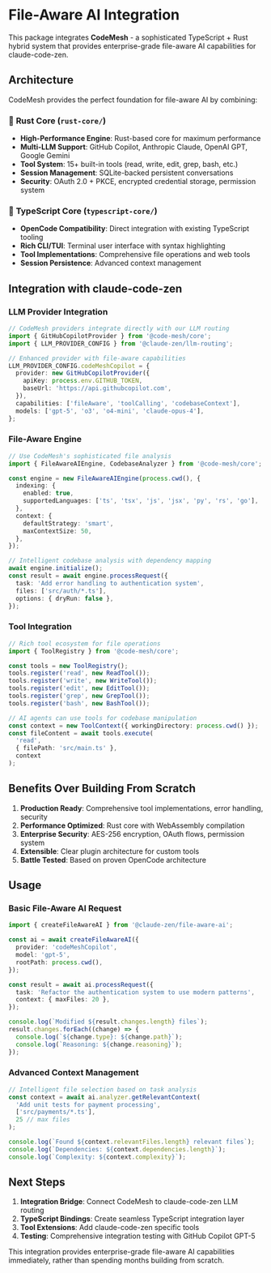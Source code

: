 # File-Aware AI Integration

This package integrates **CodeMesh** - a sophisticated TypeScript + Rust hybrid system that provides enterprise-grade file-aware AI capabilities for claude-code-zen.

## Architecture

CodeMesh provides the perfect foundation for file-aware AI by combining:

### 🦀 **Rust Core** (`rust-core/`)

- **High-Performance Engine**: Rust-based core for maximum performance
- **Multi-LLM Support**: GitHub Copilot, Anthropic Claude, OpenAI GPT, Google Gemini
- **Tool System**: 15+ built-in tools (read, write, edit, grep, bash, etc.)
- **Session Management**: SQLite-backed persistent conversations
- **Security**: OAuth 2.0 + PKCE, encrypted credential storage, permission system

### 🔧 **TypeScript Core** (`typescript-core/`)

- **OpenCode Compatibility**: Direct integration with existing TypeScript tooling
- **Rich CLI/TUI**: Terminal user interface with syntax highlighting
- **Tool Implementations**: Comprehensive file operations and web tools
- **Session Persistence**: Advanced context management

## Integration with claude-code-zen

### LLM Provider Integration

```typescript
// CodeMesh providers integrate directly with our LLM routing
import { GitHubCopilotProvider } from '@code-mesh/core';
import { LLM_PROVIDER_CONFIG } from '@claude-zen/llm-routing';

// Enhanced provider with file-aware capabilities
LLM_PROVIDER_CONFIG.codeMeshCopilot = {
  provider: new GitHubCopilotProvider({
    apiKey: process.env.GITHUB_TOKEN,
    baseUrl: 'https://api.githubcopilot.com',
  }),
  capabilities: ['fileAware', 'toolCalling', 'codebaseContext'],
  models: ['gpt-5', 'o3', 'o4-mini', 'claude-opus-4'],
};
```

### File-Aware Engine

```typescript
// Use CodeMesh's sophisticated file analysis
import { FileAwareAIEngine, CodebaseAnalyzer } from '@code-mesh/core';

const engine = new FileAwareAIEngine(process.cwd(), {
  indexing: {
    enabled: true,
    supportedLanguages: ['ts', 'tsx', 'js', 'jsx', 'py', 'rs', 'go'],
  },
  context: {
    defaultStrategy: 'smart',
    maxContextSize: 50,
  },
});

// Intelligent codebase analysis with dependency mapping
await engine.initialize();
const result = await engine.processRequest({
  task: 'Add error handling to authentication system',
  files: ['src/auth/*.ts'],
  options: { dryRun: false },
});
```

### Tool Integration

```typescript
// Rich tool ecosystem for file operations
import { ToolRegistry } from '@code-mesh/core';

const tools = new ToolRegistry();
tools.register('read', new ReadTool());
tools.register('write', new WriteTool());
tools.register('edit', new EditTool());
tools.register('grep', new GrepTool());
tools.register('bash', new BashTool());

// AI agents can use tools for codebase manipulation
const context = new ToolContext({ workingDirectory: process.cwd() });
const fileContent = await tools.execute(
  'read',
  { filePath: 'src/main.ts' },
  context
);
```

## Benefits Over Building From Scratch

1. **Production Ready**: Comprehensive tool implementations, error handling, security
2. **Performance Optimized**: Rust core with WebAssembly compilation
3. **Enterprise Security**: AES-256 encryption, OAuth flows, permission system
4. **Extensible**: Clear plugin architecture for custom tools
5. **Battle Tested**: Based on proven OpenCode architecture

## Usage

### Basic File-Aware AI Request

```typescript
import { createFileAwareAI } from '@claude-zen/file-aware-ai';

const ai = await createFileAwareAI({
  provider: 'codeMeshCopilot',
  model: 'gpt-5',
  rootPath: process.cwd(),
});

const result = await ai.processRequest({
  task: 'Refactor the authentication system to use modern patterns',
  context: { maxFiles: 20 },
});

console.log(`Modified ${result.changes.length} files`);
result.changes.forEach((change) => {
  console.log(`${change.type}: ${change.path}`);
  console.log(`Reasoning: ${change.reasoning}`);
});
```

### Advanced Context Management

```typescript
// Intelligent file selection based on task analysis
const context = await ai.analyzer.getRelevantContext(
  'Add unit tests for payment processing',
  ['src/payments/*.ts'],
  25 // max files
);

console.log(`Found ${context.relevantFiles.length} relevant files`);
console.log(`Dependencies: ${context.dependencies.length}`);
console.log(`Complexity: ${context.complexity}`);
```

## Next Steps

1. **Integration Bridge**: Connect CodeMesh to claude-code-zen LLM routing
2. **TypeScript Bindings**: Create seamless TypeScript integration layer
3. **Tool Extensions**: Add claude-code-zen specific tools
4. **Testing**: Comprehensive integration testing with GitHub Copilot GPT-5

This integration provides enterprise-grade file-aware AI capabilities immediately, rather than spending months building from scratch.
